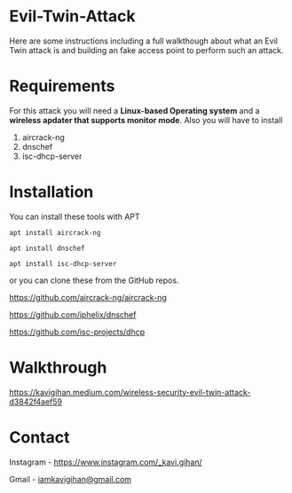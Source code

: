 # Evil-Twin-Attack
Here are some instructions including a full walkthough about what an Evil Twin attack is and building an fake access point to perform such an attack.

# Requirements
For this attack you will need a **Linux-based Operating system** and a **wireless apdater that supports monitor mode**.
Also you will have to install 

1. aircrack-ng
2. dnschef
3. isc-dhcp-server

# Installation
You can install these tools with APT 

`apt install aircrack-ng`

`apt install dnschef`

`apt install isc-dhcp-server`

or you can clone these from the GitHub repos.

https://github.com/aircrack-ng/aircrack-ng

https://github.com/iphelix/dnschef

https://github.com/isc-projects/dhcp


# Walkthrough

https://kavigihan.medium.com/wireless-security-evil-twin-attack-d3842f4aef59


# Contact

Instagram - https://www.instagram.com/_kavi.gihan/

Gmail - iamkavigihan@gmail.com


